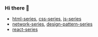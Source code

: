 ### Hi there 👋

- [html-series](https://github.com/FengShangWuQi/html-series), [css-series](https://github.com/FengShangWuQi/css-series), [js-series](https://github.com/FengShangWuQi/js-series)
- [network-series](https://github.com/FengShangWuQi/network-series), [design-pattern-series](https://github.com/FengShangWuQi/design-pattern-series)
- [react-series](https://github.com/FengShangWuQi/react-series)
